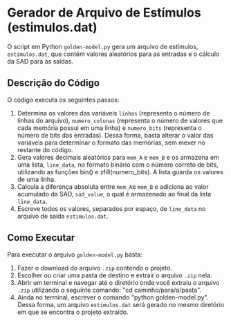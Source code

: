 # Gerador de Arquivo de Estímulos (estimulos.dat)

O script em Python `golden-model.py` gera um arquivo de estímulos, `estimulos.dat`, que contém valores aleatórios para as entradas e o cálculo da SAD para as saídas.

## Descrição do Código

O código executa os seguintes passos:
1. Determina os valores das variáveis `linhas` (representa o número de linhas do arquivo), `numero_colunas` (representa o número de valores que cada memória possui em uma linha) e `numero_bits` (representa o número de bits das entradas). Dessa forma, basta alterar o valor das variáveis para determinar o formato das memórias, sem mexer no restante do código.
2. Gera valores decimais aleatórios para `mem_A` e `mem_B` e os armazena em uma lista, `line_data`, no formato binário com o número correto de bits, utilizando as funções bin() e zfill(numero_bits). A lista guarda os valores de uma linha. 
3. Calcula a diferença absoluta entre `mem_A`e `mem_B` e adiciona ao valor acumulado da SAD, `sad_value`, o qual é armazenado ao final da lista `line_data`.
4. Escreve todos os valores, separados por espaço, de `line_data` no arquivo de saída `estimulos.dat`.

## Como Executar

Para executar o arquivo `golden-model.py` basta:
1. Fazer o download do arquivo `.zip` contendo o projeto.
2. Escolher ou criar uma pasta de destino e extrair o arquivo `.zip` nela.
3. Abrir um terminal e navegar até o diretório onde você extraiu o arquivo `.zip` utilizando o seguinte comando: "cd caminho/para/a/pasta".
4. Ainda no terminal, escrever o comando "python golden-model.py". Dessa forma, um arquivo `estimulos.dat` será gerado no mesmo diretório em que se encontra o projeto extraído.
